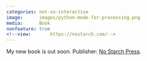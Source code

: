 ```yaml
---
categories: not-so-interactive
image:      images/python-mode-for-processing.png
media:      Book
nonfeature: true
<!--view:       https://nostarch.com/-->
---
```

My new book is out soon. Publisher: [No Starch Press](https://nostarch.com/).

